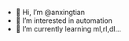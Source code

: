 - 👋 Hi, I’m @anxingtian
- 👀 I’m interested in automation
- 🌱 I’m currently learning ml,rl,dl...


<!---
anxingtian/anxingtian is a ✨ special ✨ repository because its `README.md` (this file) appears on your GitHub profile.
You can click the Preview link to take a look at your changes.
--->
